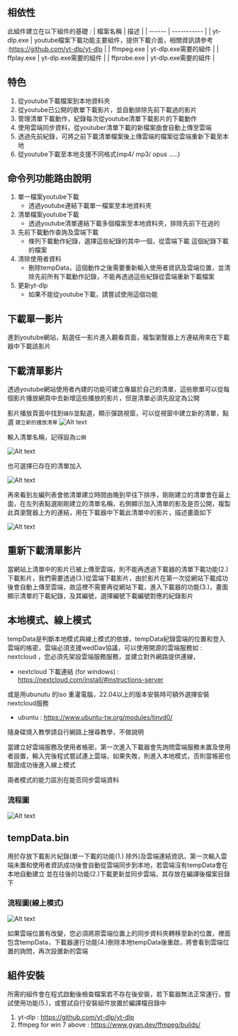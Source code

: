 
## 相依性

此組件建立在以下組件的基礎 :
| 檔案名稱 | 描述 |
| ------ | ----------- |
| yt-dlp.exe   | youtube檔案下載功能主要組件，提供下載介面，相關資訊請參考 :https://github.com/yt-dlp/yt-dlp |
| ffmpeg.exe | yt-dlp.exe需要的組件 |
| ffplay.exe    | yt-dlp.exe需要的組件  |
| ffprobe.exe    | yt-dlp.exe需要的組件 |


## 特色
1. 從youtube下載檔案到本地資料夾
2. 從youtube已公開的歌單下載影片，並自動排除先前下載過的影片 
3. 管理清單下載動作，紀錄每次從youtube清單下載影片的下載動作
4. 使用雲端同步資料，從youtuber清單下載的新檔案曲會自動上傳至雲端
5. 透過先前紀錄，可將之前下載清單檔案後上傳雲端的檔案從雲端重新下載至本地
6. 從youtube下載至本地支援不同格式(mp4/ mp3/ opus .....)

## 命令列功能路由說明
1. 單一檔案youtube下載
    + 透過youtube連結下載單一檔案至本地資料夾
2. 清單檔案youtube下載
    + 透過youtube清單連結下載多個檔案至本地資料夾，排除先前下在過的
3. 先前下載動作查詢及雲端下載
    + 條列下載動作紀錄，選擇這些紀錄的其中一個，從雲端下載 這個紀錄下載的檔案
4. 清除使用者資料
    + 刪除tempData，這個動作之後需要重新輸入使用者資訊及雲端位置，並清除先前所有下載動作記錄，不能再透過這些紀錄從雲端重新下載檔案
5. 更新yt-dlp
    + 如果不能從youtube下載，請嘗試使用這個功能
  
## 下載單一影片 
進到youtube網站，點選任一影片進入觀看頁面，複製瀏覽器上方連結用來在下載器中下載該影片

## 下載清單影片
透過youtube網站使用者內建的功能可建立專屬於自己的清單，這些歌單可以從每個影片播放網頁中去新增這些播放的影片，但是清單必須先設定為公開


影片播放頁面中找到`儲存`並點選，顯示彈跳視窗，可以從視窗中建立新的清單，點選 `建立新的播放清單`
![Alt text](http://122.117.16.238/index.php/apps/files_sharing/publicpreview/Z2mBsqMHMt3wNFo?file=/&fileId=46005&x=1727&y=971&a=true "a title")

輸入清單名稱，記得設為`公開`

![Alt text](http://125.229.177.91/index.php/apps/files_sharing/publicpreview/33ykEFr5HjdaLMd?file=/&fileId=45917&x=1727&y=971&a=true "a title")

也可選擇已存在的清單加入

![Alt text](http://125.229.177.91/index.php/apps/files_sharing/publicpreview/yYbGSSpNHiDTWbB?file=/&fileId=45916&x=1727&y=971&a=true "a title")

再來看到左編列表會依清單建立時間由晚到早往下排序，剛剛建立的清單會在最上面，在左列表點選剛剛建立的清單名稱，右側顯示加入清單的影及是否公開，複製此頁瀏覽器上方的連結，用在下載器中下載此清單中的影片，描述畫面如下

![Alt text](http://125.229.177.91/index.php/apps/files_sharing/publicpreview/DgxCgbqSMCJsXdk?file=/&fileId=46016&x=1727&y=971&a=true "a title")

## 重新下載清單影片

當網站上清單中的影片已被上傳至雲端，則不能再透過下載器的清單下載功能(2.)下載影片，我們需要透過(3.)從雲端下載影片，由於影片在第一次從網站下載成功後會自動上傳至雲端，故這裡不需要再從網站下載，進入下載器的功能(3.)，畫面顯示清單的下載紀錄，及其編號，選擇編號下載編號對應的紀錄影片


## 本地模式、線上模式

tempData是判斷本地模式與線上模式的依據，tempData紀錄雲端的位置和登入雲端的帳密，雲端必須支援wedDav協議，可以使用開源的雲端服務如 : nextcloud ，您必須先架設雲端服務服務，並建立對外網路提供連線，

+ nextcloud 下載連結 (for windows) : https://nextcloud.com/install/#instructions-server

或是用ubunutu 的iso 重灌電腦，22.04以上的版本安裝時可額外選擇安裝nextcloud服務
+ ubuntu : https://www.ubuntu-tw.org/modules/tinyd0/

隨身碟燒入教學請自行網路上搜尋教學，不做說明

當建立好雲端服務及使用者帳密，第一次進入下載器會先詢問雲端服務未置及使用者設置，輸入完後程式嘗試連上雲端，如果失敗，則進入本地模式，否則當帳密也驗證成功後進入線上模式

兩者模式的能力區別在能否同步雲端資料

### 流程圖

![Alt text](http://125.229.177.91/index.php/apps/files_sharing/publicpreview/6F5xYnBEFtakzo2?file=/&fileId=46103&x=2400&y=1350&a=true "a title")


## tempData.bin

用於存放下載影片紀錄(單一下載的功能(1.) 除外)及雲端連結資訊，第一次輸入雲端未置和使用者資訊成功後會自動從雲端同步到本地，若雲端沒有tempData會在本地自動建立
並在往後的功能(2.)下載更新並同步雲端，其存放在編譯後檔案目錄下



### 流程圖(線上模式)

![Alt text](http://125.229.177.91/index.php/apps/files_sharing/publicpreview/a2DEPcco3asoxiY?file=/&fileId=46118&x=2400&y=1350&a=true "a title")

如果雲端位置有改變，您必須將原雲端位置上的同步資料夾轉移至新的位置，裡面包含tempData，下載器運行功能(4.)刪除本地tempData後重啟，將會看到雲端位置的詢問，再次設置新的雲端

## 組件安裝

所需的組件會在程式啟動後檢查檔案若不存在後安裝，若下載器無法正常運行，嘗試使用功能(5.)，或嘗試自行安裝組件放置於編譯檔目錄中
1. yt-dlp : https://github.com/yt-dlp/yt-dlp
2. ffmpeg  for win 7 above : https://www.gyan.dev/ffmpeg/builds/
